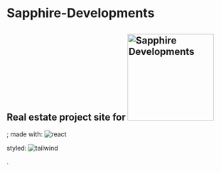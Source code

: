 # Sapphire-Developments

## Real estate project site for <img width="194" alt="Sapphire Developments" src="https://github.com/Jeremy-Jefferson/Sapphire-Developments/assets/127449038/408ec73d-8f4f-4b55-8a7a-7e14cf162bec">
; 
made with: ![react](https://github.com/Jeremy-Jefferson/Sapphire-Developments/assets/127449038/023850de-6919-4399-991c-3bbbbf324da7)

styled: ![tailwind](https://github.com/Jeremy-Jefferson/Sapphire-Developments/assets/127449038/34cdfe3b-0fd3-4bca-9340-8ef7a2ef46fe)





.
